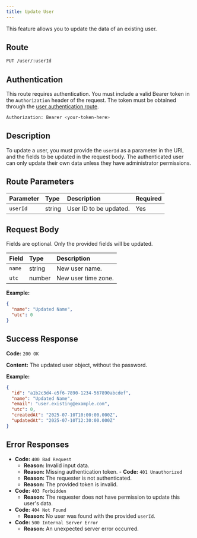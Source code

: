 ```yaml
---
title: Update User
---
```


This feature allows you to update the data of an existing user.

## Route

```bash
PUT /user/:userId
```

## Authentication

This route requires authentication. You must include a valid Bearer token in the `Authorization` header of the request. The token must be obtained through the [user authentication route](/en/user/authuser/).

```bash
Authorization: Bearer <your-token-here>
```

## Description

To update a user, you must provide the `userId` as a parameter in the URL and the fields to be updated in the request body. The authenticated user can only update their own data unless they have administrator permissions.

## Route Parameters

| Parameter | Type   | Description            | Required |
| :-------- | :----- | :--------------------- | :------- |
| `userId`  | string | User ID to be updated. | Yes      |

## Request Body

Fields are optional. Only the provided fields will be updated.

| Field  | Type   | Description         |
| :----- | :----- | :------------------ |
| `name` | string | New user name.      |
| `utc`  | number | New user time zone. |

**Example:**

```json
{
  "name": "Updated Name",
  "utc": 0
}
```

## Success Response

**Code:** `200 OK`

**Content:** The updated user object, without the password.

**Example:**

```json
{
  "id": "a1b2c3d4-e5f6-7890-1234-567890abcdef",
  "name": "Updated Name",
  "email": "user.existing@example.com",
  "utc": 0,
  "createdAt": "2025-07-10T10:00:00.000Z",
  "updatedAt": "2025-07-10T12:30:00.000Z"
}
```

## Error Responses

- **Code:** `400 Bad Request`
  - **Reason:** Invalid input data.
  - **Reason:** Missing authentication token. - **Code:** `401 Unauthorized`
  - **Reason:** The requester is not authenticated.
  - **Reason:** The provided token is invalid.
- **Code:** `403 Forbidden`
  - **Reason:** The requester does not have permission to update this user's data.
- **Code:** `404 Not Found`
  - **Reason:** No user was found with the provided `userId`.
- **Code:** `500 Internal Server Error`
  - **Reason:** An unexpected server error occurred.
